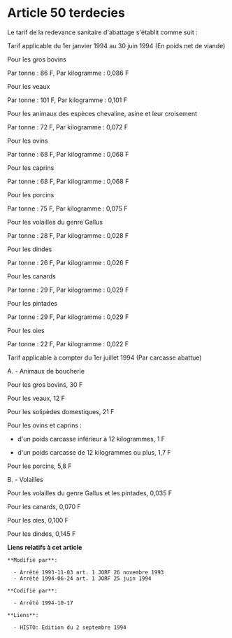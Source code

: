 # Article 50 terdecies

Le tarif de la redevance sanitaire d'abattage s'établit comme suit :

Tarif applicable du 1er janvier 1994 au 30 juin 1994 (En poids net de viande)

Pour les gros bovins

Par tonne : 86 F, Par kilogramme : 0,086 F

Pour les veaux

Par tonne : 101 F, Par kilogramme : 0,101 F

Pour les animaux des espèces chevaline, asine et leur croisement

Par tonne : 72 F, Par kilogramme : 0,072 F

Pour les ovins

Par tonne : 68 F, Par kilogramme : 0,068 F

Pour les caprins

Par tonne : 68 F, Par kilogramme : 0,068 F

Pour les porcins

Par tonne : 75 F, Par kilogramme : 0,075 F

Pour les volailles du genre Gallus

Par tonne : 28 F, Par kilogramme : 0,028 F

Pour les dindes

Par tonne : 26 F, Par kilogramme : 0,026 F

Pour les canards

Par tonne : 29 F, Par kilogramme : 0,029 F

Pour les pintades

Par tonne : 29 F, Par kilogramme : 0,029 F

Pour les oies

Par tonne : 22 F, Par kilogramme : 0,022 F

Tarif applicable à compter du 1er juillet 1994 (Par carcasse abattue)

A. - Animaux de boucherie

Pour les gros bovins, 30 F

Pour les veaux, 12 F

Pour les solipèdes domestiques, 21 F

Pour les ovins et caprins :

- d'un poids carcasse inférieur à 12 kilogrammes, 1 F

- d'un poids carcasse de 12 kilogrammes ou plus, 1,7 F

Pour les porcins, 5,8 F

B. - Volailles

Pour les volailles du genre Gallus et les pintades, 0,035 F

Pour les canards, 0,070 F

Pour les oies, 0,100 F

Pour les dindes, 0,145 F

**Liens relatifs à cet article**

	**Modifié par**:

	  - Arrêté 1993-11-03 art. 1 JORF 26 novembre 1993
	  - Arrêté 1994-06-24 art. 1 JORF 25 juin 1994

	**Codifié par**:

	  - Arrêté 1994-10-17

	**Liens**:

	  - HISTO: Edition du 2 septembre 1994
